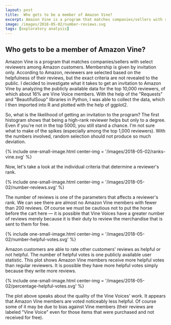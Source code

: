 ```yaml
---
layout: post
title:  Who gets to be a member of Amazon Vine?
excerpt: Amazon Vine is a program that matches companies/sellers with select reviewers among Amazon customers. Membership is given by invitation only. According to Amazon, reviewers are selected based on the helpfulness of their reviews, but the exact criteria are not revealed to the public. I decided to investigate what it takes to get an invitation to Amazon Vine by analyzing the publicly available data for the top 10,000 reviewers...
image: /images/2018-05-02/number-reviews.svg
tags: [exploratory analysis]
---
```


## Who gets to be a member of Amazon Vine?

Amazon Vine is a program that matches companies/sellers with select reviewers among Amazon customers. Membership is given by invitation only. According to Amazon, reviewers are selected based on the helpfulness of their reviews, but the exact criteria are not revealed to the public. I decided to investigate what it takes to get an invitation to Amazon Vine by analyzing the publicly available data for the top 10,000 reviewers, of which about 16% are Vine Voice members. With the help of the "Requests" and "BeautifulSoup" libraries in Python, I was able to collect the data, which I then imported into R and plotted with the help of ggplot2.

So, what is the likelihood of getting an invitation to the program? The first histogram shows that being a high-rank reviewer helps but only to a degree. Even if you're not in the top 5000, you still stand a chance. I'm not sure what to make of the spikes (especially among the top 1,000 reviewers). With the numbers involved, random selection should not produce so much deviation.

{% include one-small-image.html center-img = '/images/2018-05-02/ranks-vine.svg'  %}

Now, let's take a look at the individual criteria that determine a reviewer's rank.

{% include one-small-image.html center-img = '/images/2018-05-02/number-reviews.svg'  %}

The number of reviews is one of the parameters that affects a reviewer's rank. We can see there are almost no Amazon Vine members with fewer than 200 reviews. Of course we must be cautious not to put the horse before the cart here — it is possible that Vine Voices have a greater number of reviews merely because it is their duty to review the merchandise that is sent to them for free.

{% include one-small-image.html center-img = '/images/2018-05-02/number-helpful-votes.svg'  %}

Amazon customers are able to rate other customers' reviews as helpful or not helpful. The number of helpful votes is one publicly available user statistic. This plot shows Amazon Vine members receive more helpful votes than regular reviewers. It is possible they have more helpful votes simply because they write more reviews.

{% include one-small-image.html center-img = '/images/2018-05-02/percentage-helpful-votes.svg'  %}

The plot above speaks about the quality of the Vine Voices' work. It appears that Amazon Vine members are voted noticeably less helpful. Of course some of it may be due to bias against Vine members (their reviews are labeled "Vine Voice" even for those items that were purchased and not received for free).